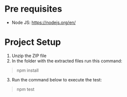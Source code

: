 # Pre requisites
* Node JS: https://nodejs.org/en/

# Project Setup
1. Unzip the ZIP file
2. In the folder with the extracted files run this command:

>npm install

3.  Run the command below to execute the test:

> npm test